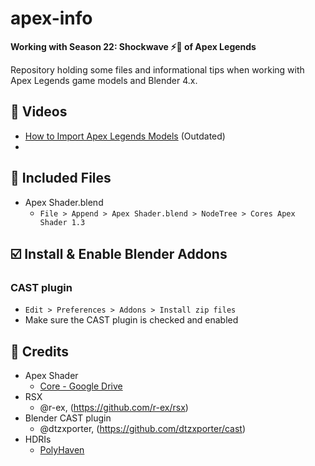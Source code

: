 # apex-info
**Working with **Season 22: Shockwave** :zap::ocean: of Apex Legends**

Repository holding some files and informational tips when working with Apex Legends game models and Blender 4.x.


## :movie_camera: Videos
- [How to Import Apex Legends Models](https://youtu.be/A6a27wRyMS8) (Outdated)
-

## :file_folder: Included Files
* Apex Shader.blend
  * ``File > Append > Apex Shader.blend > NodeTree > Cores Apex Shader 1.3``


## :ballot_box_with_check: Install & Enable Blender Addons
  ### CAST plugin
  - ```Edit > Preferences > Addons > Install zip files```
  - Make sure the CAST plugin is checked and enabled

  
## :link: Credits
* Apex Shader
  * [Core - Google Drive](https://drive.google.com/drive/folders/1bbMjODcDlk3jB6AV_F6xEGKRDSJ-MsR1)
* RSX
  * @r-ex, (https://github.com/r-ex/rsx)
* Blender CAST plugin
  * @dtzxporter, (https://github.com/dtzxporter/cast)   
* HDRIs
  * [PolyHaven](https://polyhaven.com/hdris)


